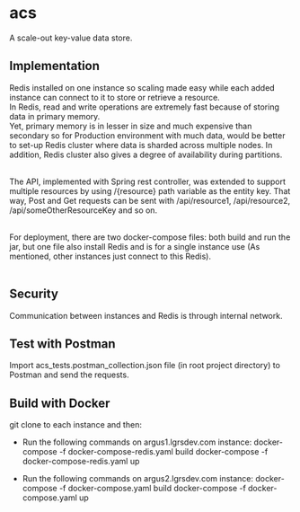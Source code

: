 # acs
A scale-out key-value data store.

Implementation
---------------
Redis installed on one instance so scaling made easy while each added instance can connect to it to store or retrieve a resource.<br>
In Redis, read and write operations are extremely fast because of storing data in primary memory.<br>
Yet, primary memory is in lesser in size and much expensive than secondary so for Production environment with much data, would be better to set-up Redis cluster where data is sharded across multiple nodes.
In addition, Redis cluster also gives a degree of availability during partitions.<br><br>

The API, implemented with Spring rest controller, was extended to support multiple resources by using /{resource} path variable as the entity key. That way, Post and Get requests can be sent with /api/resource1, /api/resource2, /api/someOtherResourceKey and so on.<br><br>

For deployment, there are two docker-compose files: both build and run the jar, but one file also install Redis and is for a single instance use (As mentioned, other instances just connect to this Redis).<br><br>

Security
---------
Communication between instances and Redis is through internal network.

Test with Postman
------------------
Import acs_tests.postman_collection.json file (in root project directory) to Postman and send the requests.

Build with Docker
------------------------
git clone to each instance and then:

* Run the following commands on argus1.lgrsdev.com instance:
docker-compose -f docker-compose-redis.yaml build
docker-compose -f docker-compose-redis.yaml up

* Run the following commands on argus2.lgrsdev.com instance:
docker-compose -f docker-compose.yaml build
docker-compose -f docker-compose.yaml up
